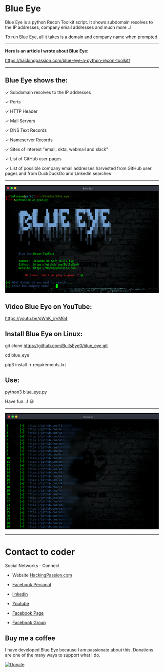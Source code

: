# Blue Eye
Blue Eye is a python Recon Toolkit script. It shows subdomain resolves to the IP addresses, company email addresses and much more ..!

To run Blue Eye, all it takes is a domain and company name when prompted.
****
**Here is an article  I wrote about Blue Eye:**

https://hackingpassion.com/blue-eye-a-python-recon-toolkit/

****
## Blue Eye shows the:

✓ Subdomain resolves to the IP addresses

✓ Ports

✓ HTTP Header

✓ Mail Servers

✓ DNS Text Records

✓ Nameserver Records

✓ Sites of interest "email, okta, webmail and slack"

✓ List of GitHub user pages

✓ List of possible company email addresses harvested from GitHub user pages and from DuckDuckGo and Linkedin searches
****

![Screenshot](img/Blue1.png)

## Video Blue Eye on YouTube:

https://youtu.be/gWhK_iryM64


## Install Blue Eye on Linux:

git clone https://github.com/BullsEye0/blue_eye.git

cd blue_eye

pip3 install -r requirements.txt


## Use:
python3 blue_eye.py

Have fun ..! 😃
****
![Screenshot](img/Blue2.png)
****
# Contact to coder
Social Networks - Connect

* Website [HackingPassion.com](https://hackingpassion.com)

* [Facebook Personal](https://www.facebook.com/jolandadekoff)

* [linkedin](https://www.linkedin.com/in/jolandadekoff/)

* [Youtube](https://youtu.be/XCtWM-4ov2U)

* [Facebook Page](https://www.facebook.com/ethical.hack.group)

* [Facebook Group](https://www.facebook.com/groups/hack.passion/)



## Buy me a coffee
I have developed Blue Eye because I am passionate about this. 
Donations are one of the many ways to support what I do.

[![Donate](https://img.shields.io/badge/Donate-PayPal-green.svg)](https://www.paypal.com/cgi-bin/webscr?cmd=_s-xclick&hosted_button_id=R96YN2PUS8V8W)

